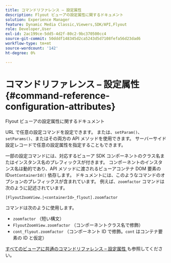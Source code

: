 ```yaml
---
title: コマンドリファレンス – 設定属性
description: Flyout ビューアの設定属性に関するドキュメント
solution: Experience Manager
feature: Dynamic Media Classic,Viewers,SDK/API,Flyout
role: Developer,User
exl-id: 2ac199ce-5dd5-4d2f-80c2-9bc370500cc4
source-git-commit: 50dddf148345d2ca5243d5d7108fefa56d23dad6
workflow-type: tm+mt
source-wordcount: '142'
ht-degree: 0%

---
```


# コマンドリファレンス – 設定属性{#command-reference-configuration-attributes}

Flyout ビューアの設定属性に関するドキュメント

URL で任意の設定コマンドを設定できます。 または、`setParam()`、`setParams()`、またはその両方の API メソッドを使用できます。 サーバーサイド設定レコードで任意の設定属性を指定することもできます。

一部の設定コマンドには、対応するビューア SDK コンポーネントのクラス名またはインスタンス名のプレフィックスが付きます。 コンポーネントのインスタンス名は動的であり、API メソッドに渡されるビューアコンテナ DOM 要素の ID`setContainerId()` 依存します。 ドキュメントには、このようなコマンドのオプションのプレフィックスが含まれています。 例えば、`zoomfactor` コマンドは次のように記述されています。

`[FlyoutZoomView.|<containerId>_flyout].zoomfactor`

コマンドは次のように使用します。

* `zoomfactor` （短い構文）
* `FlyoutZoomView.zoomfactor` （コンポーネントクラス名で修飾）
* `cont_flyout.zoomfactor` （コンポーネント ID で修飾。`cont` はコンテナ要素の ID と仮定）

[ すべてのビューアに共通のコマンドリファレンス – 設定属性 ](../../../r-html5-viewer-20-cmdref-configattrib/r-html5-viewer-20-cmdref-configattrib.md#concept-850e0f2c49b949deb7cfbfd330d329bd) も参照してください。
